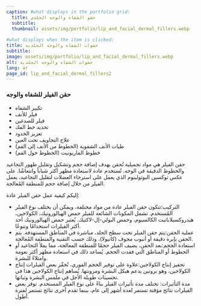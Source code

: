 ```yaml
---
caption: #what displays in the portfolio grid:
  title: حشو الشفاه والوجه الجلدي
  subtitle: 
  thumbnail: assets/img/portfolio/lip_and_facial_dermal_fillers.webp
  
#what displays when the item is clicked:
title: حشوات الشفاه والوجه الجلدية
subtitle: 
image: assets/img/portfolio/lip_and_facial_dermal_fillers.webp
alt: حشوات الشفاه والوجه الجلدية
lang: ar
page_id: lip_and_facial_dermal_fillers2
---
```

### حقن الفيلر للشفاه والوجه

- تكبير الشفاه
- فيلر للأنف
- فيلر للصدغين
- تحديد خط الفك
- تعزيز الخدود
- علاج التجاويف تحت العين
- طيات الأنف الشفوية (الخطوط من الأنف إلى الفم)
- خطوط الماريونيت (الخطوط حول الفم)

حقن الفيلر هي مواد تجميلية تُحقن بهدف إضافة حجم وتشكيل وتقليل ظهور التجاعيد والخطوط الدقيقة في الوجه. تُستخدم عادة لاستعادة مظهر أكثر شباباً وانتعاشًا. على عكس توكسين البوتولينوم الذي يعمل على استرخاء العضلات لتقليل التجاعيد، يعمل الفيلر من خلال إضافة حجم للمنطقة المُعالجة.

إليكم كيفية عمل حقن الفيلر عادة:

- التركيب:تتكون حقن الفيلر عادة من مواد مختلفة، ويمكن أن يختلف نوع الفيلر المُستخدم. تشمل المكونات الشائعة للفيلر حمض الهيالورونيك، الكولاجين، هيدروكسيلاباتيت الكالسيوم، وحمض البولي-إل-لاكتيك. يُعتبر حمض الهيالورونيك أحد أكثر الفيلرات استخدامًا وتنوعًا.
- عملية الحقن:يتم حقن الفيلر تحت سطح الجلد، مباشرة في المناطق المستهدفة. يتم الحقن بإبرة دقيقة أو أنبوب مجوف (كانيولا)، وذلك حسب التقنية والمنطقة المُعالجة.
- استعادة الحجم:بعد الحقن، يضيف الفيلر حجمًا للمنطقة المعالجة، مما يملأ التجاعيد أو الخطوط أو المناطق التي فقدت الحجم. يُساعد ذلك في استعادة مظهر أكثر نعومة وامتلاءً للبشرة.
- تحفيز إنتاج الكولاجين:علاوة على توفير الحجم الفوري، تُحفّز بعض الفيلرات إنتاج الكولاجين، وهو بروتين يدعم هيكل البشرة ومرونتها. يُساهم إنتاج الكولاجين هذا في تحسينات طويلة الأجل في ملمس البشرة وثباتها.
- مدة التأثيرات:
  تختلف مدة تأثيرات الفيلر بناءً على نوع الفيلر المستخدم. توفر بعض الفيلرات نتائج مؤقتة تستمر لعدة أشهر إلى عام، بينما تقدم أخرى نتائج تستمر لفترة أطول.
